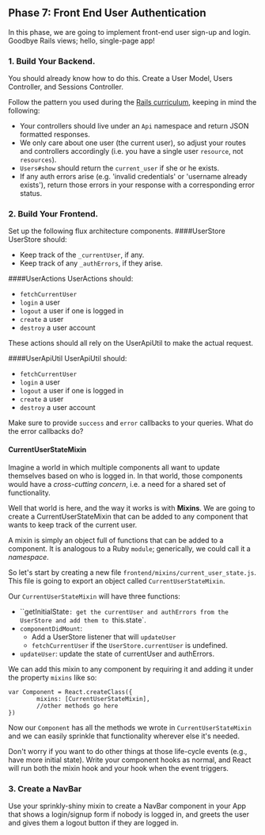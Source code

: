 ## Phase 7: Front End User Authentication
In this phase, we are going to implement front-end user sign-up and login. Goodbye Rails views; hello, single-page app!

### 1. Build Your Backend.

You should already know how to do this. Create a User Model, Users Controller, and Sessions Controller.

Follow the pattern you used during the [Rails curriculum](#), keeping in mind the following: 
  * Your controllers should live under an `Api` namespace and return JSON formatted responses.
  * We only care about one user (the current user), so adjust your routes and controllers accordingly (i.e. you have a single user `resource`, not `resources`).
  * `Users#show` should return the `current_user` if she or he exists.
  * If any auth errors arise (e.g. 'invalid credentials' or 'username already exists'), return those errors in your response with a corresponding error status. 

### 2. Build Your Frontend.
Set up the following flux architecture components.
####UserStore
UserStore should:
  * Keep track of the `_currentUser`, if any. 
  * Keep track of any `_authErrors`, if they arise.

####UserActions 
UserActions should:
  * `fetchCurrentUser`
  * `login` a user
  * `logout` a user if one is logged in
  * `create` a user
  * `destroy` a user account

These actions should all rely on the UserApiUtil to make the actual request.

####UserApiUtil
UserApiUtil should:
  * `fetchCurrentUser`
  * `login` a user
  * `logout` a user if one is logged in
  * `create` a user
  * `destroy` a user account

Make sure to provide `success` and `error` callbacks to your queries. What do the error callbacks do?

#### CurrentUserStateMixin
Imagine a world in which multiple components all want to update themselves based on who is logged in. In that world, those components would have a *cross-cutting concern*, i.e. a need for a shared set of functionality. 

Well that world is here, and the way it works is with **Mixins**. We are going to create a CurrentUserStateMixin that can be added to any component that wants to keep track of the current user.

A mixin is simply an object full of functions that can be added to a component. It is analogous to a Ruby `module`; generically, we could call it a *namespace*. 

So let's start by creating a new file `frontend/mixins/current_user_state.js`. This file is going to export an object called `CurrentUserStateMixin`.

Our `CurrentUserStateMixin` will have three functions:
  * ``getInitialState`: get the currentUser and authErrors from the UserStore and add them to `this.state`.
  * `componentDidMount`: 
    * Add a UserStore listener that will `updateUser`
    * `fetchCurrentUser` if the `UserStore.currentUser` is undefined.
  * `updateUser`: update the state of currentUser and authErrors.

We can add this mixin to any component by requiring it and adding it under the property `mixins` like so: 

```
var Component = React.createClass({
		mixins: [CurrentUserStateMixin],
		//other methods go here
})
```

Now our `Component` has all the methods we wrote in `CurrentUserStateMixin` and we can easily sprinkle that functionality wherever else it's needed.

Don't worry if you want to do other things at those life-cycle events (e.g., have more initial state). Write your component hooks as normal, and React will run both the mixin hook and your hook when the event triggers.

### 3. Create a NavBar
Use your sprinkly-shiny mixin to create a NavBar component in your App that shows a login/signup form if nobody is logged in, and greets the user and gives them a logout button if they are logged in.
